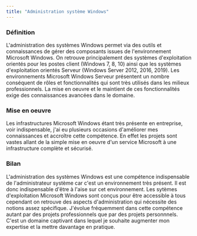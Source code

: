 ```yaml
---
title: "Administration système Windows"
---
```


### Définition
L'administration des systèmes Windows permet via des outils et connaissances de gérer des composants issues de l'environnement Microsoft Windows. 
On retrouve principalement des systèmes d'exploitation orientés pour les postes client (Windows 7, 8, 10) ainsi que les systèmes d'exploitation orientés Serveur (Windows Server 2012, 2016, 2019).
Les environnements Microsoft Windows Serveur présentent un nombre conséquent de rôles et fonctionnalités qui sont très utilisés dans les milieux professionnels.
La mise en oeuvre et le maintient de ces fonctionnalités exige des connaissances avancées dans le domaine.

### Mise en oeuvre
Les infrastructures Microsoft Windows étant très présente en entreprise, voir indispensable, j'ai eu plusieurs occasions d'améliorer mes connaissances et accroître cette compétence.
En effet les projets sont vastes allant de la simple mise en oeuvre d'un service Microsoft à une infrastructure complète et sécurisé.

### Bilan
L'administration des systèmes Windows est une compétence indispensable de l'administrateur système car c'est un environnement très présent. Il est donc indispensable d'être à l'aise sur cet environnement.
Les sytèmes d'exploitation Microsoft Windows sont conçus pour être accessible à tous cependant on retrouve des aspects d'administration qui nécessite des notions assez spécifique.
J'évolue fréquemment dans cette compétence autant par des projets professionnels que par des projets personnnels. 
C'est un domaine captivant dans lequel je souhaite augmenter mon expertise et la mettre davantage en pratique.
